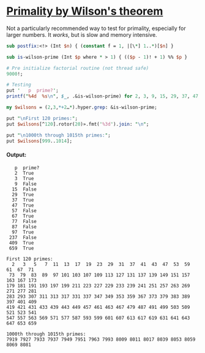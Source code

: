 [1]: https://rosettacode.org/wiki/Primality_by_Wilson%27s_theorem

# [Primality by Wilson&#039;s theorem][1]





Not a particularly recommended way to test for primality, especially for larger numbers. It *works*, but is slow and memory intensive.

```perl
sub postfix:<!> (Int $n) { (constant f = 1, |[\*] 1..*)[$n] }

sub is-wilson-prime (Int $p where * > 1) { (($p - 1)! + 1) %% $p }

# Pre initialize factorial routine (not thread safe)
9000!;

# Testing
put '   p  prime?';
printf("%4d  %s\n", $_, .&is-wilson-prime) for 2, 3, 9, 15, 29, 37, 47, 57, 67, 77, 87, 97, 237, 409, 659;

my $wilsons = (2,3,*+2…*).hyper.grep: &is-wilson-prime;

put "\nFirst 120 primes:";
put $wilsons[^120].rotor(20)».fmt('%3d').join: "\n";

put "\n1000th through 1015th primes:";
put $wilsons[999..1014];
```

#### Output:
```
   p  prime?
   2  True
   3  True
   9  False
  15  False
  29  True
  37  True
  47  True
  57  False
  67  True
  77  False
  87  False
  97  True
 237  False
 409  True
 659  True

First 120 primes:
  2   3   5   7  11  13  17  19  23  29  31  37  41  43  47  53  59  61  67  71
 73  79  83  89  97 101 103 107 109 113 127 131 137 139 149 151 157 163 167 173
179 181 191 193 197 199 211 223 227 229 233 239 241 251 257 263 269 271 277 281
283 293 307 311 313 317 331 337 347 349 353 359 367 373 379 383 389 397 401 409
419 421 431 433 439 443 449 457 461 463 467 479 487 491 499 503 509 521 523 541
547 557 563 569 571 577 587 593 599 601 607 613 617 619 631 641 643 647 653 659

1000th through 1015th primes:
7919 7927 7933 7937 7949 7951 7963 7993 8009 8011 8017 8039 8053 8059 8069 8081
```

